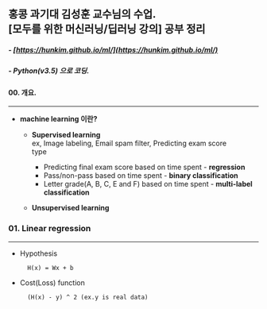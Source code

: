 ##	홍콩 과기대 김성훈 교수님의 수업. <br/>[모두를 위한 머신러닝/딥러닝 강의] 공부 정리
##### - [https://hunkim.github.io/ml/](https://hunkim.github.io/ml/)
##### - Python(v3.5) 으로 코딩.

#### 00. 개요.  
___  

+ **machine learning 이란?**   

	+ **Supervised learning**  
  		ex, Image labeling, Email spam filter, Predicting exam score  
  		type  
  		+ Predicting final exam score based on time spent - **regression**  
		+ Pass/non-pass based on time spent - **binary classification**  
		+ Letter grade(A, B, C, E and F) based on time spent - **multi-label classification**  

	+ **Unsupervised learning**  

### 01. Linear regression
___  
+ Hypothesis  

		H(x) = Wx + b  

+ Cost(Loss) function  

		(H(x) - y) ^ 2 (ex.y is real data)  

	





